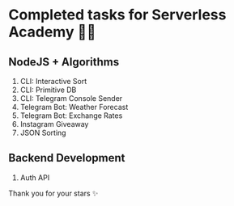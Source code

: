 # Completed tasks for Serverless Academy 🧭🎋

## NodeJS + Algorithms

1. CLI: Interactive Sort
2. CLI: Primitive DB
3. CLI: Telegram Console Sender
4. Telegram Bot: Weather Forecast
5. Telegram Bot: Exchange Rates
6. Instagram Giveaway
7. JSON Sorting

## Backend Development

1. Auth API

Thank you for your stars ✨
